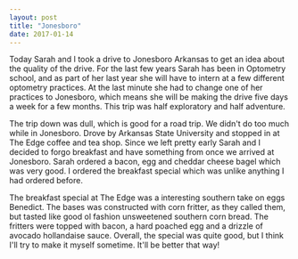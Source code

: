 ```yaml
---
layout: post
title: "Jonesboro"
date: 2017-01-14
---
```

Today Sarah and I took a drive to Jonesboro Arkansas to get an idea about the quality of the drive.  For the last few years Sarah has been in Optometry school, and as part of her last year she will have to intern at a few different optometry practices.  At the last minute she had to change one of her practices to Jonesboro, which means she will be making the drive five days a week for a few months.  This trip was half exploratory and half adventure.  

The trip down was dull, which is good for a road trip.  We didn't do too much while in Jonesboro.  Drove by Arkansas State University and stopped in at The Edge coffee and tea shop.  Since we left pretty early Sarah and I decided to forgo breakfast and have something from once we arrived at Jonesboro.  Sarah ordered a bacon, egg and cheddar cheese bagel which was very good.  I ordered the breakfast special which was unlike anything I had ordered before.  

The breakfast special at The Edge was a interesting southern take on eggs Benedict.  The bases was constructed with corn fritter, as they called them, but tasted like good ol fashion unsweetened southern corn bread.  The fritters were topped with bacon, a hard poached egg and a drizzle of avocado hollandaise sauce.  Overall, the special was quite good, but I think I'll try to make it myself sometime.  It'll be better that way!

